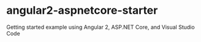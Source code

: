 # angular2-aspnetcore-starter
Getting started example using Angular 2, ASP.NET Core, and Visual Studio Code

